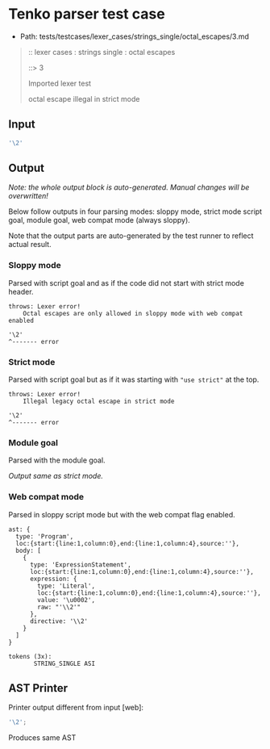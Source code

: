 # Tenko parser test case

- Path: tests/testcases/lexer_cases/strings_single/octal_escapes/3.md

> :: lexer cases : strings single : octal escapes
>
> ::> 3
>
> Imported lexer test
>
> octal escape illegal in strict mode

## Input

`````js
'\2'
`````

## Output

_Note: the whole output block is auto-generated. Manual changes will be overwritten!_

Below follow outputs in four parsing modes: sloppy mode, strict mode script goal, module goal, web compat mode (always sloppy).

Note that the output parts are auto-generated by the test runner to reflect actual result.

### Sloppy mode

Parsed with script goal and as if the code did not start with strict mode header.

`````
throws: Lexer error!
    Octal escapes are only allowed in sloppy mode with web compat enabled

'\2'
^------- error
`````

### Strict mode

Parsed with script goal but as if it was starting with `"use strict"` at the top.

`````
throws: Lexer error!
    Illegal legacy octal escape in strict mode

'\2'
^------- error
`````


### Module goal

Parsed with the module goal.

_Output same as strict mode._

### Web compat mode

Parsed in sloppy script mode but with the web compat flag enabled.

`````
ast: {
  type: 'Program',
  loc:{start:{line:1,column:0},end:{line:1,column:4},source:''},
  body: [
    {
      type: 'ExpressionStatement',
      loc:{start:{line:1,column:0},end:{line:1,column:4},source:''},
      expression: {
        type: 'Literal',
        loc:{start:{line:1,column:0},end:{line:1,column:4},source:''},
        value: '\u0002',
        raw: "'\\2'"
      },
      directive: '\\2'
    }
  ]
}

tokens (3x):
       STRING_SINGLE ASI
`````


## AST Printer

Printer output different from input [web]:

````js
'\2';
````

Produces same AST
